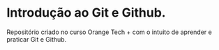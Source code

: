 # Introdução ao Git e Github.

Repositório criado no curso Orange Tech + com o intuito de aprender e praticar Git e Github.

